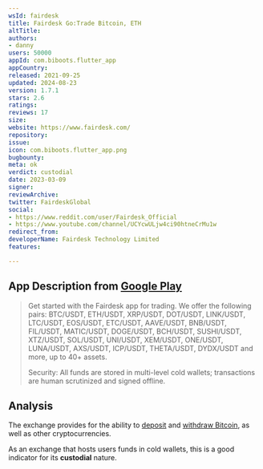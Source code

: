 ```yaml
---
wsId: fairdesk
title: Fairdesk Go:Trade Bitcoin, ETH
altTitle: 
authors:
- danny
users: 50000
appId: com.biboots.flutter_app
appCountry: 
released: 2021-09-25
updated: 2024-08-23
version: 1.7.1
stars: 2.6
ratings: 
reviews: 17
size: 
website: https://www.fairdesk.com/
repository: 
issue: 
icon: com.biboots.flutter_app.png
bugbounty: 
meta: ok
verdict: custodial
date: 2023-03-09
signer: 
reviewArchive: 
twitter: FairdeskGlobal
social:
- https://www.reddit.com/user/Fairdesk_Official
- https://www.youtube.com/channel/UCYcwULjw4ci90htneCrMu1w
redirect_from: 
developerName: Fairdesk Technology Limited
features: 

---
```


## App Description from [Google Play](https://play.google.com/store/apps/details?id=com.biboots.flutter_app)

>  Get started with the Fairdesk app for trading. We offer the following pairs: BTC/USDT, ETH/USDT, XRP/USDT, DOT/USDT, LINK/USDT, LTC/USDT, EOS/USDT, ETC/USDT, AAVE/USDT, BNB/USDT, FIL/USDT, MATIC/USDT, DOGE/USDT, BCH/USDT, SUSHI/USDT, XTZ/USDT, SOL/USDT, UNI/USDT, XEM/USDT, ONE/USDT, LUNA/USDT, AXS/USDT, ICP/USDT, THETA/USDT, DYDX/USDT and more, up to 40+ assets.
> 
> Security:
> All funds are stored in multi-level cold wallets; transactions are human scrutinized and signed offline.

## Analysis 

The exchange provides for the ability to [deposit](https://www.fairdesk.com/article/How-to-deposit) and [withdraw Bitcoin](https://www.fairdesk.com/article/How-to-withdraw-cash), as well as other cryptocurrencies. 

As an exchange that hosts users funds in cold wallets, this is a good indicator for its **custodial** nature.


